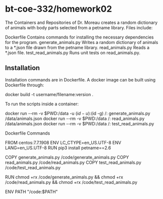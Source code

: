 # bt-coe-332/homework02

The Containers and Repositories of Dr. Moreau creates a random dictionary of animals with body parts
selected from a petname library. Files include:
  
Dockerfile              Contains commands for installing the necessary dependencies for the program.
generate_animals.py     Writes a random dictionary of animals to a *.json file drawn from the petname library.
read_animals.py         Reads a *.json file.
test_read_animals.py    Runs unit tests on read_animals.py.

## Installation

Installation commands are in Dockerfile. A docker image can be built using Dockerfile through: 

docker build -t username/filename:version .

To run the scripts inside a container:

docker run --rm -v $PWD:/data -u $(id -u):$(id -g) <username>/<filename>:<version> generate_animals.py /data/animals.json
docker run --rm -v $PWD:/data <username>/<filename>:<version> read_animals.py /data/animals.json
docker run --rm -v $PWD:/data <username>/<filename>:<version> test_read_animals.py


Dockerfile Commands

FROM centos:7.7.1908
ENV LC_CTYPE=en_US.UTF-8
ENV LANG=en_US.UTF-8
RUN pip3 install petname==2.6

COPY generate_animals.py /code/generate_animals.py
COPY read_animals.py /code/read_animals.py
COPY test_read_animals.py /code/test_read_animals.py

RUN chmod +rx /code/generate_animals.py && chmod +rx /code/read_animals.py && chmod +rx /code/test_read_animals.py

ENV PATH "/code:$PATH"
